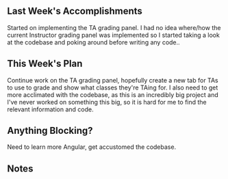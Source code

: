 ## Last Week's Accomplishments


Started on implementing the TA grading panel. I had no idea where/how the current Instructor grading panel was implemented
so I started taking a look at the codebase and poking around before writing any code..

## This Week's Plan

Continue work on the TA grading panel, hopefully create a new tab for TAs to use to grade and show what classes they're TAing for.
I also need to get more acclimated with the codebase, as this is an incredibly big project and I've never worked on something
this big, so it is hard for me to find the relevant information and code.

## Anything Blocking?

Need to learn more Angular, get accustomed the codebase.

## Notes
